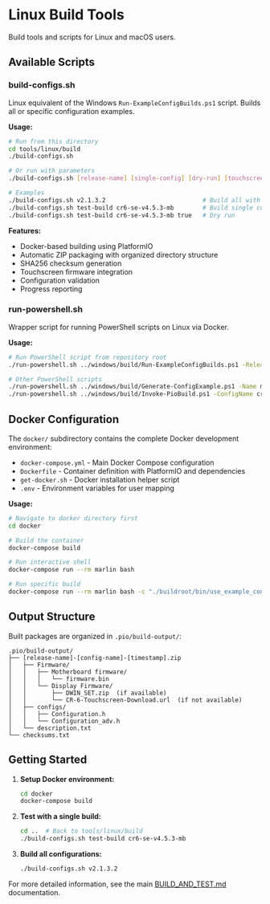# Linux Build Tools

Build tools and scripts for Linux and macOS users.

## Available Scripts

### build-configs.sh
Linux equivalent of the Windows `Run-ExampleConfigBuilds.ps1` script. Builds all or specific configuration examples.

**Usage:**
```bash
# Run from this directory
cd tools/linux/build
./build-configs.sh

# Or run with parameters
./build-configs.sh [release-name] [single-config] [dry-run] [touchscreen-repo-path]

# Examples
./build-configs.sh v2.1.3.2                           # Build all with release name
./build-configs.sh test-build cr6-se-v4.5.3-mb        # Build single config
./build-configs.sh test-build cr6-se-v4.5.3-mb true   # Dry run
```

**Features:**
- Docker-based building using PlatformIO
- Automatic ZIP packaging with organized directory structure
- SHA256 checksum generation
- Touchscreen firmware integration
- Configuration validation
- Progress reporting

### run-powershell.sh
Wrapper script for running PowerShell scripts on Linux via Docker.

**Usage:**
```bash
# Run PowerShell script from repository root
./run-powershell.sh ../windows/build/Run-ExampleConfigBuilds.ps1 -ReleaseName test

# Other PowerShell scripts
./run-powershell.sh ../windows/build/Generate-ConfigExample.ps1 -Name my-config
./run-powershell.sh ../windows/build/Invoke-PioBuild.ps1 -ConfigName cr6-se-v4.5.3-mb
```

## Docker Configuration

The `docker/` subdirectory contains the complete Docker development environment:

- `docker-compose.yml` - Main Docker Compose configuration
- `Dockerfile` - Container definition with PlatformIO and dependencies
- `get-docker.sh` - Docker installation helper script
- `.env` - Environment variables for user mapping

**Usage:**
```bash
# Navigate to docker directory first
cd docker

# Build the container
docker-compose build

# Run interactive shell
docker-compose run --rm marlin bash

# Run specific build
docker-compose run --rm marlin bash -c "./buildroot/bin/use_example_configs config/cr6-se-v4.5.3-mb && platformio run -e STM32F103RET6_creality"
```

## Output Structure

Built packages are organized in `.pio/build-output/`:
```
.pio/build-output/
├── [release-name]-[config-name]-[timestamp].zip
│   ├── Firmware/
│   │   ├── Motherboard firmware/
│   │   │   └── firmware.bin
│   │   └── Display Firmware/
│   │       ├── DWIN_SET.zip  (if available)
│   │       └── CR-6-Touchscreen-Download.url  (if not available)
│   ├── configs/
│   │   ├── Configuration.h
│   │   └── Configuration_adv.h
│   └── description.txt
└── checksums.txt
```

## Getting Started

1. **Setup Docker environment:**
   ```bash
   cd docker
   docker-compose build
   ```

2. **Test with a single build:**
   ```bash
   cd ..  # Back to tools/linux/build
   ./build-configs.sh test-build cr6-se-v4.5.3-mb
   ```

3. **Build all configurations:**
   ```bash
   ./build-configs.sh v2.1.3.2
   ```

For more detailed information, see the main [BUILD_AND_TEST.md](../../../docs/development/repo_guidelines/BUILD_AND_TEST.md) documentation.
